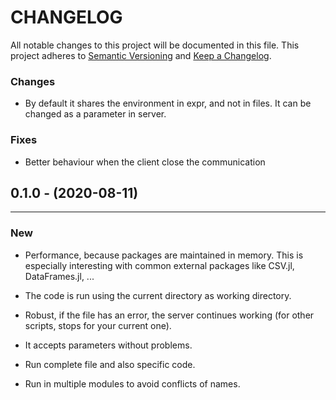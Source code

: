 # CHANGELOG

All notable changes to this project will be documented in this file.
This project adheres to [Semantic Versioning](http://semver.org/) and [Keep a
Changelog](http://keepachangelog.com/).


### Changes
* By default it shares the environment in expr, and not in files. It can be changed as a parameter in server.

### Fixes

* Better behaviour when the client close the communication


## 0.1.0 - (2020-08-11)
---

### New

- Performance, because packages are maintained in memory. This is especially interesting with common external packages like CSV.jl, DataFrames.jl, ...

- The code is run using the current directory as working directory.

- Robust, if the file has an error, the server continues working (for other scripts, stops for your current one).

- It accepts parameters without problems.

- Run complete file and also specific code.

- Run in multiple modules to avoid conflicts of names.



